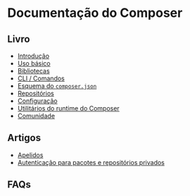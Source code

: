 # Documentação do Composer

## Livro

* [Introdução][1]
* [Uso básico][2]
* [Bibliotecas][3]
* [CLI / Comandos][4]
* [Esquema do `composer.json`][5]
* [Repositórios][6]
* [Configuração][7]
* [Utilitários do runtime do Composer][8]
* [Comunidade][9]

## Artigos

* [Apelidos][10]
* [Autenticação para pacotes e repositórios privados][11]

## FAQs

[1]: livro/introducao.md

[2]: livro/uso-basico.md

[3]: bibliotecas.md

[4]: cli.md

[5]: esquema.md

[6]: repositorios.md

[7]: config.md

[8]: livro/runtime.md

[9]: comunidade.md

[10]: artigos/apelidos.md

[11]: artigos/autenticacao-para-pacotes-privados.md
